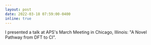 ```yaml
---
layout: post
date: 2022-03-18 07:59:00-0400
inline: true
---
```


I presented a talk at APS's March Meeting in Chicago, Illinois: "A Novel Pathway from DFT to CI".
